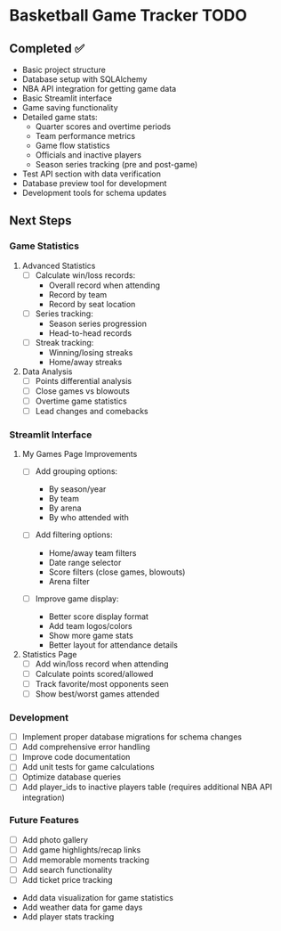 # Basketball Game Tracker TODO

## Completed ✅
- Basic project structure
- Database setup with SQLAlchemy
- NBA API integration for getting game data
- Basic Streamlit interface
- Game saving functionality
- Detailed game stats:
  - Quarter scores and overtime periods
  - Team performance metrics
  - Game flow statistics
  - Officials and inactive players
  - Season series tracking (pre and post-game)
- Test API section with data verification
- Database preview tool for development
- Development tools for schema updates

## Next Steps

### Game Statistics
1. Advanced Statistics
   - [ ] Calculate win/loss records:
     - Overall record when attending
     - Record by team
     - Record by seat location
   - [ ] Series tracking:
     - Season series progression
     - Head-to-head records
   - [ ] Streak tracking:
     - Winning/losing streaks
     - Home/away streaks

2. Data Analysis
   - [ ] Points differential analysis
   - [ ] Close games vs blowouts
   - [ ] Overtime game statistics
   - [ ] Lead changes and comebacks

### Streamlit Interface
1. My Games Page Improvements
   - [ ] Add grouping options:
     - By season/year
     - By team
     - By arena
     - By who attended with
   
   - [ ] Add filtering options:
     - Home/away team filters
     - Date range selector
     - Score filters (close games, blowouts)
     - Arena filter
   
   - [ ] Improve game display:
     - Better score display format
     - Add team logos/colors
     - Show more game stats
     - Better layout for attendance details

2. Statistics Page
   - [ ] Add win/loss record when attending
   - [ ] Calculate points scored/allowed
   - [ ] Track favorite/most opponents seen
   - [ ] Show best/worst games attended

### Development
- [ ] Implement proper database migrations for schema changes
- [ ] Add comprehensive error handling
- [ ] Improve code documentation
- [ ] Add unit tests for game calculations
- [ ] Optimize database queries
- [ ] Add player_ids to inactive players table (requires additional NBA API integration)

### Future Features
- [ ] Add photo gallery
- [ ] Add game highlights/recap links
- [ ] Add memorable moments tracking
- [ ] Add search functionality
- [ ] Add ticket price tracking
- Add data visualization for game statistics
- Add weather data for game days
- Add player stats tracking